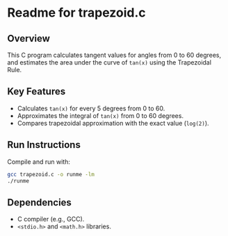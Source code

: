 # Readme for trapezoid.c

## Overview
This C program calculates tangent values for angles from 0 to 60 degrees, and estimates the area under the curve of `tan(x)` using the Trapezoidal Rule.

## Key Features
- Calculates `tan(x)` for every 5 degrees from 0 to 60.
- Approximates the integral of `tan(x)` from 0 to 60 degrees.
- Compares trapezoidal approximation with the exact value (`log(2)`).

## Run Instructions
Compile and run with:
```sh
gcc trapezoid.c -o runme -lm
./runme
```

## Dependencies
- C compiler (e.g., GCC).
- `<stdio.h>` and `<math.h>` libraries.

